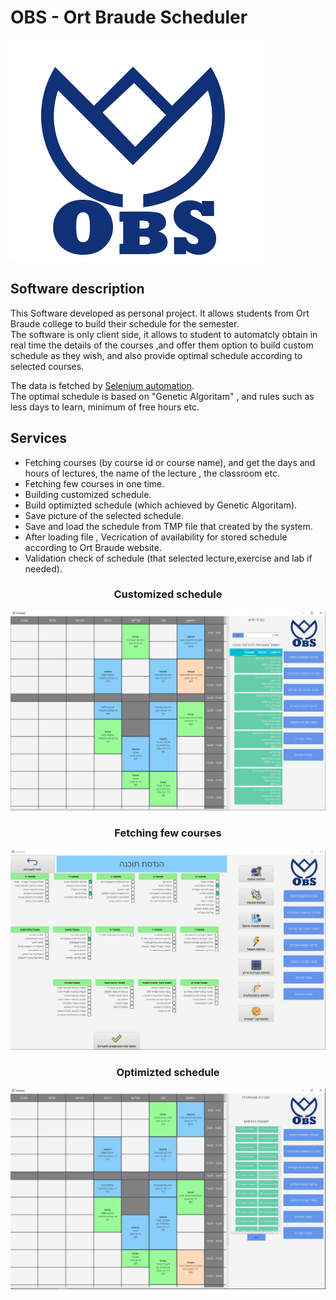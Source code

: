  # OBS - Ort Braude Scheduler
![alt text](https://github.com/ziper02/OBS/blob/master/OBS/icons/OBS_logo.png "OBS Logo")


## Software description  
This Software developed as personal project. It allows students from Ort Braude college to build their schedule for the semester.  
The software is only client side, it allows to student to automatcly obtain in real time the details of the courses ,and offer them option to build custom schedule as they wish, and also provide optimal schedule according to selected courses.  
  
The data is fetched by [Selenium automation](https://www.selenium.dev/).  
The optimal schedule is based on "Genetic Algoritam" , and rules such as less days to learn, minimum of free hours etc.
  
  
## Services  
* Fetching courses (by course id or course name), and get the days and hours of lectures, the name of the lecture , the classroom etc.
* Fetching few courses in one time.
* Building customized schedule.
* Build optimizted schedule (which achieved by Genetic Algoritam).
* Save picture of the selected schedule.
* Save and load the schedule from TMP file that created by the system.
* After loading file , Vecrication of availability for stored schedule according to Ort Braude website.
* Validation check of schedule (that selected lecture,exercise and lab if needed).


### <p style="text-align: center;">Customized schedule</p>
![alt text](https://github.com/ziper02/OBS/blob/master/images/obs.JPG "Customized schedule")
  
### <p style="text-align: center;">Fetching few courses</p>  
![alt text](https://github.com/ziper02/OBS/blob/master/images/multiselect.JPG "Fetching few courses")
  
### <p style="text-align: center;">Optimizted schedule</p>    
![alt text](https://github.com/ziper02/OBS/blob/master/images/autoSchedule.JPG "Optimizted schedule")

